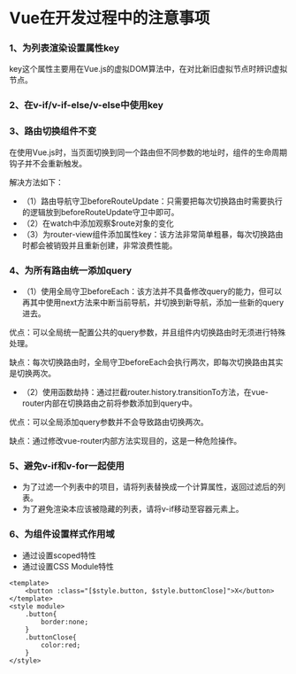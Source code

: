 # Vue在开发过程中的注意事项

### 1、为列表渲染设置属性key

key这个属性主要用在Vue.js的虚拟DOM算法中，在对比新旧虚拟节点时辨识虚拟节点。

### 2、在v-if/v-if-else/v-else中使用key

### 3、路由切换组件不变

在使用Vue.js时，当页面切换到同一个路由但不同参数的地址时，组件的生命周期钩子并不会重新触发。

解决方法如下：
- （1）路由导航守卫beforeRouteUpdate：只需要把每次切换路由时需要执行的逻辑放到beforeRouteUpdate守卫中即可。
- （2）在watch中添加观察$route对象的变化
- （3）为router-view组件添加属性key：该方法非常简单粗暴，每次切换路由时都会被销毁并且重新创建，非常浪费性能。

### 4、为所有路由统一添加query

- （1）使用全局守卫beforeEach：该方法并不具备修改query的能力，但可以再其中使用next方法来中断当前导航，并切换到新导航，添加一些新的query进去。

优点：可以全局统一配置公共的query参数，并且组件内切换路由时无须进行特殊处理。

缺点：每次切换路由时，全局守卫beforeEach会执行两次，即每次切换路由其实是切换两次。

- （2）使用函数劫持：通过拦截router.history.transitionTo方法，在vue-router内部在切换路由之前将参数添加到query中。

优点：可以全局添加query参数并不会导致路由切换两次。

缺点：通过修改vue-router内部方法实现目的，这是一种危险操作。

### 5、避免v-if和v-for一起使用

- 为了过滤一个列表中的项目，请将列表替换成一个计算属性，返回过滤后的列表。
- 为了避免渲染本应该被隐藏的列表，请将v-if移动至容器元素上。

### 6、为组件设置样式作用域

- 通过设置scoped特性
- 通过设置CSS Module特性

```
<template>
    <button :class="[$style.button, $style.buttonClose]">X</button>
</template>
<style module>
    .button{
        border:none;
    }
    .buttonClose{
        color:red;
    }
</style>
```
